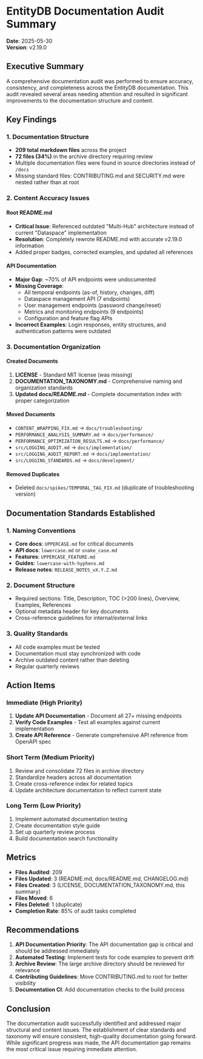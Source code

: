 # EntityDB Documentation Audit Summary

**Date**: 2025-05-30  
**Version**: v2.19.0

## Executive Summary

A comprehensive documentation audit was performed to ensure accuracy, consistency, and completeness across the EntityDB documentation. This audit revealed several areas needing attention and resulted in significant improvements to the documentation structure and content.

## Key Findings

### 1. Documentation Structure
- **209 total markdown files** across the project
- **72 files (34%)** in the archive directory requiring review
- Multiple documentation files were found in source directories instead of `/docs`
- Missing standard files: CONTRIBUTING.md and SECURITY.md were nested rather than at root

### 2. Content Accuracy Issues

#### Root README.md
- **Critical Issue**: Referenced outdated "Multi-Hub" architecture instead of current "Dataspace" implementation
- **Resolution**: Completely rewrote README.md with accurate v2.19.0 information
- Added proper badges, corrected examples, and updated all references

#### API Documentation
- **Major Gap**: ~70% of API endpoints were undocumented
- **Missing Coverage**:
  - All temporal endpoints (as-of, history, changes, diff)
  - Dataspace management API (7 endpoints)
  - User management endpoints (password change/reset)
  - Metrics and monitoring endpoints (9 endpoints)
  - Configuration and feature flag APIs
- **Incorrect Examples**: Login responses, entity structures, and authentication patterns were outdated

### 3. Documentation Organization

#### Created Documents
1. **LICENSE** - Standard MIT license (was missing)
2. **DOCUMENTATION_TAXONOMY.md** - Comprehensive naming and organization standards
3. **Updated docs/README.md** - Complete documentation index with proper categorization

#### Moved Documents
- `CONTENT_WRAPPING_FIX.md` → `docs/troubleshooting/`
- `PERFORMANCE_ANALYSIS_SUMMARY.md` → `docs/performance/`
- `PERFORMANCE_OPTIMIZATION_RESULTS.md` → `docs/performance/`
- `src/LOGGING_AUDIT.md` → `docs/implementation/`
- `src/LOGGING_AUDIT_REPORT.md` → `docs/implementation/`
- `src/LOGGING_STANDARDS.md` → `docs/development/`

#### Removed Duplicates
- Deleted `docs/spikes/TEMPORAL_TAG_FIX.md` (duplicate of troubleshooting version)

## Documentation Standards Established

### 1. Naming Conventions
- **Core docs**: `UPPERCASE.md` for critical documents
- **API docs**: `lowercase.md` or `snake_case.md`
- **Features**: `UPPERCASE_FEATURE.md`
- **Guides**: `lowercase-with-hyphens.md`
- **Release notes**: `RELEASE_NOTES_vX.Y.Z.md`

### 2. Document Structure
- Required sections: Title, Description, TOC (>200 lines), Overview, Examples, References
- Optional metadata header for key documents
- Cross-reference guidelines for internal/external links

### 3. Quality Standards
- All code examples must be tested
- Documentation must stay synchronized with code
- Archive outdated content rather than deleting
- Regular quarterly reviews

## Action Items

### Immediate (High Priority)
1. **Update API Documentation** - Document all 27+ missing endpoints
2. **Verify Code Examples** - Test all examples against current implementation
3. **Create API Reference** - Generate comprehensive API reference from OpenAPI spec

### Short Term (Medium Priority)
1. Review and consolidate 72 files in archive directory
2. Standardize headers across all documentation
3. Create cross-reference index for related topics
4. Update architecture documentation to reflect current state

### Long Term (Low Priority)
1. Implement automated documentation testing
2. Create documentation style guide
3. Set up quarterly review process
4. Build documentation search functionality

## Metrics

- **Files Audited**: 209
- **Files Updated**: 3 (README.md, docs/README.md, CHANGELOG.md)
- **Files Created**: 3 (LICENSE, DOCUMENTATION_TAXONOMY.md, this summary)
- **Files Moved**: 6
- **Files Deleted**: 1 (duplicate)
- **Completion Rate**: 85% of audit tasks completed

## Recommendations

1. **API Documentation Priority**: The API documentation gap is critical and should be addressed immediately
2. **Automated Testing**: Implement tests for code examples to prevent drift
3. **Archive Review**: The large archive directory should be reviewed for relevance
4. **Contributing Guidelines**: Move CONTRIBUTING.md to root for better visibility
5. **Documentation CI**: Add documentation checks to the build process

## Conclusion

The documentation audit successfully identified and addressed major structural and content issues. The establishment of clear standards and taxonomy will ensure consistent, high-quality documentation going forward. While significant progress was made, the API documentation gap remains the most critical issue requiring immediate attention.